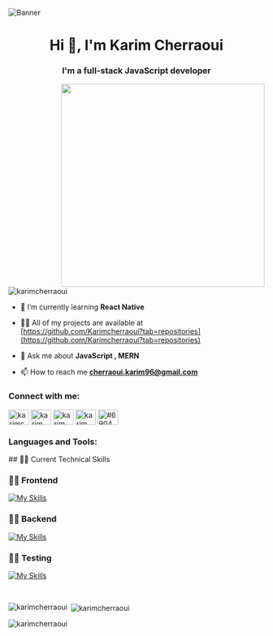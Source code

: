 ![Banner](https://res.cloudinary.com/superfolio/image/upload/v1620689979/68747470733a2f2f692e70696e696d672e636f6d2f6f726967696e616c732f63362f33332f63322f63363333633230656465383266306530636564376435373064626533613166332e676966_yjuh2s.gif)

<h1 align="center">Hi 👋, I'm Karim Cherraoui</h1>
<h3 align="center">I'm a full-stack JavaScript developer</h3>
<img align= "right" alt"coding" width = "400" src= "https://cdn.dribbble.com/users/1162077/screenshots/3848914/programmer.gif">

<p align="left"> <img src="https://komarev.com/ghpvc/?username=karimcherraoui&label=Profile%20views&color=0e75b6&style=flat" alt="karimcherraoui" /> </p>

- 🌱 I’m currently learning **React Native**

- 👨‍💻 All of my projects are available at [https://github.com/Karimcherraoui?tab=repositories](https://github.com/Karimcherraoui?tab=repositories)

- 💬 Ask me about **JavaScript , MERN**

- 📫 How to reach me **cherraoui.karim96@gmail.com**

<h3 align="left">Connect with me:</h3>
<p align="left">
<a href="https://twitter.com/karimcherraoui" target="blank"><img align="center" src="https://raw.githubusercontent.com/rahuldkjain/github-profile-readme-generator/master/src/images/icons/Social/twitter.svg" alt="karimcherraoui" height="30" width="40" /></a>
<a href="https://linkedin.com/in/karim cherraoui" target="blank"><img align="center" src="https://raw.githubusercontent.com/rahuldkjain/github-profile-readme-generator/master/src/images/icons/Social/linked-in-alt.svg" alt="karim cherraoui" height="30" width="40" /></a>
<a href="https://fb.com/karim cherraoui" target="blank"><img align="center" src="https://raw.githubusercontent.com/rahuldkjain/github-profile-readme-generator/master/src/images/icons/Social/facebook.svg" alt="karim cherraoui" height="30" width="40" /></a>
<a href="https://instagram.com/karim cherraoui#6904" target="blank"><img align="center" src="https://raw.githubusercontent.com/rahuldkjain/github-profile-readme-generator/master/src/images/icons/Social/instagram.svg" alt="karim cherraoui#6904" height="30" width="40" /></a>
<a href="https://discord.gg/#6904" target="blank"><img align="center" src="https://raw.githubusercontent.com/rahuldkjain/github-profile-readme-generator/master/src/images/icons/Social/discord.svg" alt="#6904" height="30" width="40" /></a>
</p>

<h3 align="left">Languages and Tools:</h3>
## 🧑‍💻 Current Technical Skills

<br>

  ### 🧑‍💻 Frontend
  
[![My Skills](https://skillicons.dev/icons?i=js,react,typescript,redux,jquery,html,css,sass,tailwind,bootstrap,figma,xd,git,vscode,github)](https://skillicons.dev)
 
  ### 🧑‍💻 Backend
  
[![My Skills](https://skillicons.dev/icons?i=nodejs,express,nestjs,graphql,apollo,php,laravel,mongodb,mysql,postgres,postman )](https://skillicons.dev)

  ### 🧑‍💻 Testing
  
[![My Skills](https://skillicons.dev/icons?i=jest,supabase)](https://skillicons.dev)

<br>

<p><img align="left" src="https://github-readme-stats.vercel.app/api/top-langs?username=karimcherraoui&show_icons=true&locale=en&layout=compact" alt="karimcherraoui" /></p>

<p>&nbsp;<img align="center" src="https://github-readme-stats.vercel.app/api?username=karimcherraoui&show_icons=true&locale=en" alt="karimcherraoui" /></p>

<p><img align="center" src="https://github-readme-streak-stats.herokuapp.com/?user=karimcherraoui&" alt="karimcherraoui" /></p>
